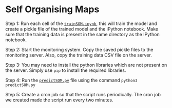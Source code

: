 # Self Organising Maps

Step 1: Run each cell of the [`trainSOM.ipynb`](https://github.ncsu.edu/rnarang/ADS_SOM/blob/master/trainSOM.ipynb), this will train the model and create a pickle file of the trained model and the iPython notebook. Make sure that the training data is present in the same directory as the IPython notebook.

Step 2: Start the monitoring system. Copy the saved pickle files to the monitoring server. Also, copy the training data CSV file on the server.

Step 3: You may need to install the python libraries which are not present on the server. Simply use `pip` to install the required libraries.

Step 4: Run the [`predictSOM.py`](https://github.ncsu.edu/rnarang/ADS_SOM/blob/master/predictSOM.py) file using the command `python3 predictSOM.py`

Step 5: Create a cron job so that the script runs periodically. The cron job we created made the script run every two minutes.
